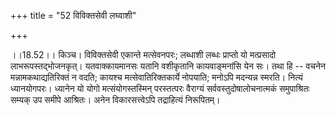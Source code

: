 +++
title = "52 विविक्तसेवी लघ्वाशी"

+++
  
  
।।18.52।। किञ्च। विविक्तसेवी एकान्ते मत्सेवनपरः; लब्धाशी लब्धः प्राप्तो
यो मत्प्रसादो लाभरूपस्तद्भोजनकृत्। यतवाक्कायमानसः यतानि वशीकृतानि
कायवाङ्मनांसि येन सः। तथा हि -- वचनेन मन्नामकथाद्यतिरिक्तं न वदति;
कायश्च मत्सेवातिरिक्तकार्ये नोपयाति; मनोऽपि मदन्यन्न स्मरति। नित्यं
ध्यानयोगपरः। ध्यानेन यो योगो मत्संयोगस्तस्मिन् परस्तत्परः वैराग्यं
सर्ववस्तुदोषालोचनात्मकं समुपाश्रितः सम्यक् उप समीपे आश्रितः। अनेन
विकारसत्त्वेऽपि तद्राहित्यं निरूपितम्।  
  
